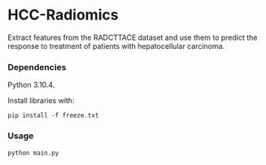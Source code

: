 
# HCC-Radiomics

Extract features from the RADCTTACE dataset and use them to predict the response to treatment of patients with hepatocellular carcinoma.



### Dependencies

Python 3.10.4.

Install libraries with:

```
pip install -f freeze.txt
```


### Usage

```
python main.py
```
